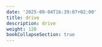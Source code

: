 ```yaml
---
date: '2025-09-04T16:39:07+02:00'
title: drive
description: drive
weight: 120
bookCollapseSection: true
---
```


